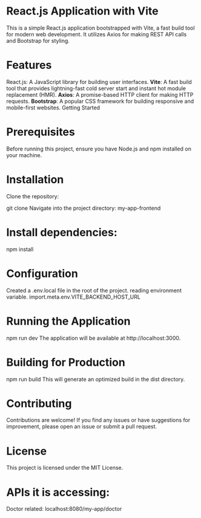 
# React.js Application with Vite
This is a simple React.js application bootstrapped with Vite, a fast build tool for modern web development. It utilizes Axios for making REST API calls and Bootstrap for styling.

# Features
React.js: A JavaScript library for building user interfaces.
__Vite__: A fast build tool that provides lightning-fast cold server start and instant hot module replacement (HMR).
__Axios__: A promise-based HTTP client for making HTTP requests.
__Bootstrap__: A popular CSS framework for building responsive and mobile-first websites.
Getting Started
# Prerequisites
Before running this project, ensure you have Node.js and npm installed on your machine.

# Installation
Clone the repository:

git clone [<repository-url>](https://github.com/jaiswal88845/my-app)
Navigate into the project directory: my-app-frontend


# Install dependencies:
npm install

# Configuration
Created a .env.local file in the root of the project.
 reading environment variable.
import.meta.env.VITE_BACKEND_HOST_URL
# Running the Application

npm run dev
The application will be available at http://localhost:3000.

# Building for Production

npm run build
This will generate an optimized build in the dist directory.

# Contributing
Contributions are welcome! If you find any issues or have suggestions for improvement, please open an issue or submit a pull request.

# License
This project is licensed under the MIT License.


# APIs it is accessing: 
 Doctor related: localhost:8080/my-app/doctor